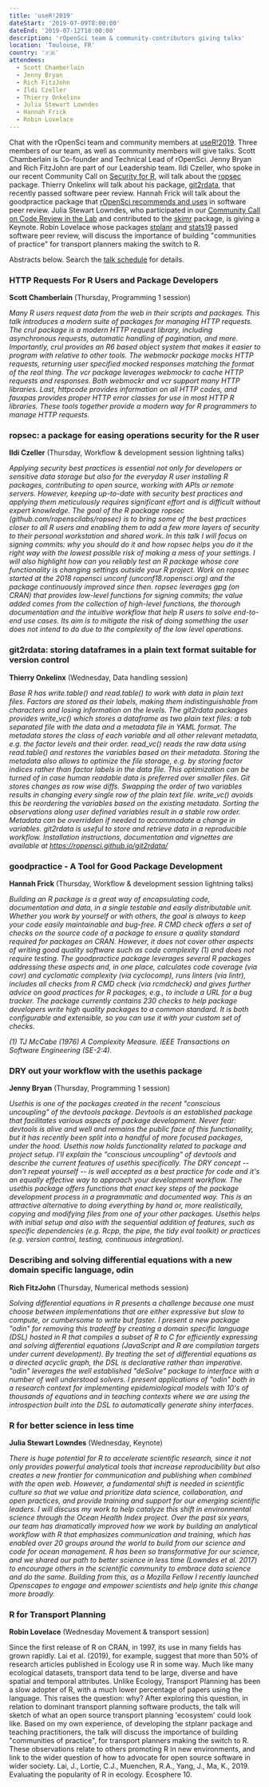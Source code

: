 ```yaml
---
title: 'useR!2019'
dateStart: '2019-07-09T8:00:00'
dateEnd: '2019-07-12T18:00:00'
description: 'rOpenSci team & community-contributors giving talks'
location: 'Toulouse, FR'
country: '🇫🇷'
attendees:
  - Scott Chamberlain
  - Jenny Bryan
  - Rich FitzJohn
  - Ildi Czeller
  - Thierry Onkelinx
  - Julia Stewart Lowndes
  - Hannah Frick
  - Robin Lovelace
---
```


Chat with the rOpenSci team and community members at [useR!2019](http://www.user2019.fr/). Three members of our team, as well as community members will give talks. Scott Chamberlain is Co-founder and Technical Lead of rOpenSci. Jenny Bryan and Rich FitzJohn are part of our Leadership team. Ildi Czeller, who spoke in our recent Community Call on [Security for R](/commcalls/2019-05-07/), will talk about the [ropsec](https://docs.ropensci.org/ropsec/) package. Thierry Onkelinx will talk about his package, [git2rdata](https://ropensci.github.io/git2rdata/), that recently passed software peer review. Hannah Frick will talk about the goodpractice package that [rOpenSci recommends and uses](https://devguide.ropensci.org/reviewerguide.html) in software peer review. Julia Stewart Lowndes, who participated in our [Community Call on Code Review in the Lab](/blog/2018/11/29/codereview/) and contributed to the [skimr](https://docs.ropensci.org/skimr/) package, is giving a Keynote. Robin Lovelace whose packages [stplanr](https://docs.ropensci.org/stplanr/) and [stats19](https://docs.ropensci.org/stats19/) passed software peer review, will discuss the importance of building "communities of practice" for transport planners making the switch to R. 

Abstracts below. Search the [talk schedule](http://www.user2019.fr/talk_schedule/) for details.


### HTTP Requests For R Users and Package Developers

__Scott Chamberlain__ (Thursday, Programming 1 session)


_Many R users request data from the web in their scripts and packages. This talk introduces a modern suite of packages for managing HTTP requests. The crul package is a modern HTTP request library, including asynchronous requests, automatic handling of pagination, and more. Importantly, crul provides an R6 based object system that makes it easier to program with relative to other tools. The webmockr package mocks HTTP requests, returning user specified mocked responses matching the format of the real thing. The vcr package leverages webmockr to cache HTTP requests and responses. Both webmockr and vcr support many HTTP libraries. Last, httpcode provides information on all HTTP codes, and fauxpas provides proper HTTP error classes for use in most HTTP R libraries. These tools together provide a modern way for R programmers to manage HTTP requests._



### ropsec: a package for easing operations security for the R user

__Ildi Czeller__ (Thursday, Workflow & development session lightning talks)


_Applying security best practices is essential not only for developers or sensitive data storage but also for the everyday R user installing R packages, contributing to open source, working with APIs or remote servers. However, keeping up-to-date with security best practices and applying them meticulously requires significant effort and is difficult without expert knowledge.    The goal of the R package ropsec (github.com/ropenscilabs/ropsec) is to bring some of the best practices closer to all R users and enabling them to add a few more layers of security to their personal workstation and shared work.    In this talk I will focus on signing commits: why you should do it and how ropsec helps you do it the right way with the lowest possible risk of making a mess of your settings. I will also highlight how can you reliably test an R package whose core functionality is changing settings outside your R project.   Work on ropsec started at the 2018 ropensci unconf (unconf18.ropensci.org) and the package continuously improved since then. ropsec leverages gpg (on CRAN) that provides low-level functions for signing commits; the value added comes from the collection of high-level functions, the thorough documentation and the intuitive workflow that help R users to solve end-to-end use cases. Its aim is to mitigate the risk of doing something the user does not intend to do due to the complexity of the low level operations._



### git2rdata: storing dataframes in a plain text format suitable for version control

__Thierry Onkelinx__ (Wednesday, Data handling session)


_Base R has write.table() and read.table() to work with data in plain text files. Factors are stored as their labels, making them indistinguishable from characters and losing information on the levels. The git2rdata packages provides write\_vc() which stores a dataframe as two plain text files: a tab separated file with the data and a metadata file in YAML format. The metadata stores the class of each variable and all other relevant metadata, e.g. the factor levels and their order. read\_vc() reads the raw data using read.table() and restores the variables based on their metadata. Storing the metadata also allows to optimize the file storage, e.g. by storing factor indices rather than factor labels in the data file. This optimization can be turned of in case human readable data is preferred over smaller files. Git stores changes as row wise diffs. Swapping the order of two variables results in changing every single row of the plain text file. write\_vc() avoids this be reordering the variables based on the existing metadata. Sorting the observations along user defined variables result in a stable row order. Metadata can be overridden if needed to accommodate a change in variables. git2rdata is useful to store and retrieve data in a reproducible workflow. Installation instructions, documentation and vignettes are available at https://ropensci.github.io/git2rdata/_



### goodpractice - A Tool for Good Package Development

__Hannah Frick__ (Thursday, Workflow & development session lightning talks)


_Building an R package is a great way of encapsulating code, documentation and data, in a single testable and easily distributable unit. Whether you work by yourself or with others, the goal is always to keep your code easily maintainable and bug-free. R CMD check offers a set of checks on the source code of a package to ensure a quality standard required for packages on CRAN. However, it does not cover other aspects of writing good quality software such as code complexity (1) and does not require testing. The goodpractice package leverages several R packages addressing these aspects and, in one place, calculates code coverage (via covr) and cyclomatic complexity (via cyclocomp), runs linters (via lintr), includes all checks from R CMD check (via rcmdcheck) and gives further advice on good practices for R packages, e.g., to include a URL for a bug tracker. The package currently contains 230 checks to help package developers write high quality packages to a common standard. It is both configurable and extensible, so you can use it with your custom set of checks._

_(1) TJ McCabe (1976) A Complexity Measure. IEEE Transactions on Software Engineering (SE-2:4)._



### DRY out your workflow with the usethis package

__Jenny Bryan__ (Thursday, Programming 1 session)


_Usethis is one of the packages created in the recent "conscious uncoupling" of the devtools package. Devtools is an established package that facilitates various aspects of package development. Never fear: devtools is alive and well and remains the public face of this functionality, but it has recently been split into a handful of more focused packages, under the hood. Usethis now holds functionality related to package and project setup. I'll explain the "conscious uncoupling" of devtools and describe the current features of usethis specifically. The DRY concept -- don't repeat yourself -- is well accepted as a best practice for code and it's an equally effective way to approach your development workflow. The usethis package offers functions that enact key steps of the package development process in a programmatic and documented way. This is an attractive alternative to doing everything by hand or, more realistically, copying and modifying files from one of your other packages. Usethis helps with initial setup and also with the sequential addition of features, such as specific dependencies (e.g. Rcpp, the pipe, the tidy eval toolkit) or practices (e.g. version control, testing, continuous integration)._


### Describing and solving differential equations with a new domain specific language, odin

__Rich FitzJohn__ (Thursday, Numerical methods session)


_Solving differential equations in R presents a challenge because one must choose between implementations that are either expressive but slow to compute, or cumbersome to write but faster. I present a new package "odin" for removing this tradeoff by creating a domain specific language (DSL) hosted in R that compiles a subset of R to C for efficiently expressing and solving differential equations (JavaScript and R are compilation targets under current development). By treating the set of differential equations as a directed acyclic graph, the DSL is declarative rather than imperative. "odin" leverages the well established "deSolve" package to interface with a number of well understood solvers. I present applications of "odin" both in a research context for implementing epidemiological models with 10's of thousands of equations and in teaching contexts where we are using the introspection built into the DSL to automatically generate shiny interfaces._



### R for better science in less time

__Julia Stewart Lowndes__ (Wednesday, Keynote)


_There is huge potential for R to accelerate scientific research, since it not only provides powerful analytical tools that increase reproducibility but also creates a new frontier for communication and publishing when combined with the open web. However, a fundamental shift is needed in scientific culture so that we value and prioritize data science, collaboration, and open practices, and provide training and support for our emerging scientific leaders. I will discuss my work to help catalyze this shift in environmental science through the Ocean Health Index project. Over the past six years, our team has dramatically improved how we work by building an analytical workflow with R that emphasizes communication and training, which has enabled over 20 groups around the world to build from our science and code for ocean management. R has been so transformative for our science, and we shared our path to better science in less time (Lowndes et al. 2017) to encourage others in the scientific community to embrace data science and do the same. Building from this, as a Mozilla Fellow I recently launched Openscapes to engage and empower scientists and help ignite this change more broadly._

### R for Transport Planning

__Robin Lovelace__ (Wednesday Movement & transport session)


Since the first release of R on CRAN, in 1997, its use in many fields has grown rapidly. Lai et al. (2019), for example, suggest that more than 50% of research articles published in Ecology use R in some way. Much like many ecological datasets, transport data tend to be large, diverse and have spatial and temporal attributes. Unlike Ecology, Transport Planning has been a slow adopter of R, with a much lower percentage of papers using the language. This raises the question: why? After exploring this question, in relation to dominant transport planning software products, the talk will sketch of what an open source transport planning 'ecosystem' could look like. Based on my own experience, of developing the stplanr package and teaching practitioners, the talk will discuss the importance of building "communities of practice", for transport planners making the switch to R. These observations relate to others promoting R in new environments, and link to the wider question of how to advocate for open source software in wider society. Lai, J., Lortie, C.J., Muenchen, R.A., Yang, J., Ma, K., 2019. Evaluating the popularity of R in ecology. Ecosphere 10.
